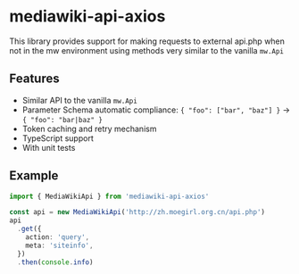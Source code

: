 # mediawiki-api-axios

This library provides support for making requests to external api.php when not in the mw environment using methods very similar to the vanilla `mw.Api`

## Features

- Similar API to the vanilla `mw.Api`
- Parameter Schema automatic compliance: `{ "foo": ["bar", "baz"] }` → `{ "foo": "bar|baz" }`
- Token caching and retry mechanism
- TypeScript support
- With unit tests

## Example

```ts
import { MediaWikiApi } from 'mediawiki-api-axios'

const api = new MediaWikiApi('http://zh.moegirl.org.cn/api.php')
api
  .get({
    action: 'query',
    meta: 'siteinfo',
  })
  .then(console.info)
```
